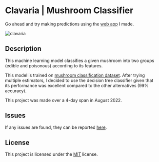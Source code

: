 # Clavaria | Mushroom Classifier

Go ahead and try making predictions using the [web app](https://clavaria.herokuapp.com/) I made.

![clavaria](/static/imgs/clavaria.gif)

## Description

This machine learning model classifies a given mushroom into two groups (edible and poisonous) according to its features.

This model is trained on [mushroom classification dataset](https://www.kaggle.com/datasets/uciml/mushroom-classification). After trying multiple estimators, I decided to use the decision tree classifier given that its performance was excellent compared to the other alternatives (99% accuracy).

This project was made over a 4-day span in August 2022.

## Issues

If any issues are found, they can be reported [here](https://github.com/hasan-alper/clavaria/issues).

## License

This project is licensed under the [MIT](LICENSE) license.
